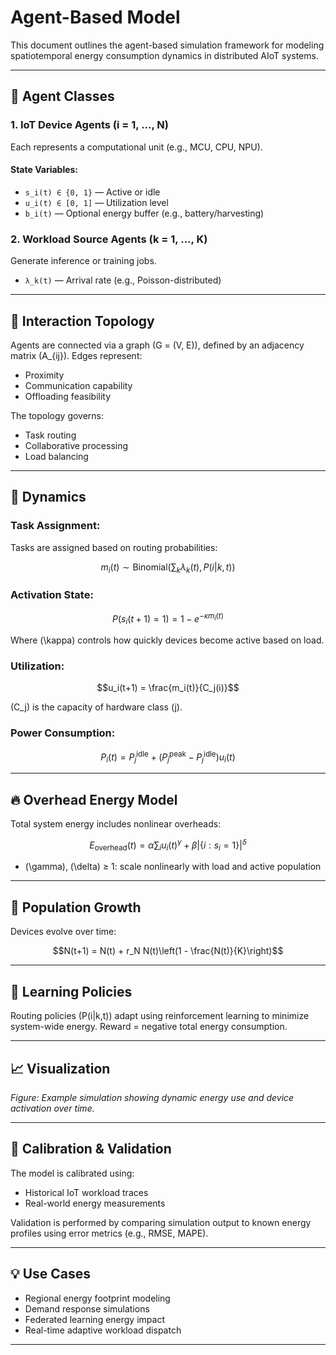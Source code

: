 # Agent-Based Model

This document outlines the agent-based simulation framework for modeling spatiotemporal energy consumption dynamics in distributed AIoT systems.

---

## 🤖 Agent Classes

### 1. IoT Device Agents (i = 1, ..., N)

Each represents a computational unit (e.g., MCU, CPU, NPU).

#### State Variables:

- `s_i(t) ∈ {0, 1}` — Active or idle
- `u_i(t) ∈ [0, 1]` — Utilization level
- `b_i(t)` — Optional energy buffer (e.g., battery/harvesting)

### 2. Workload Source Agents (k = 1, ..., K)

Generate inference or training jobs.

- `λ_k(t)` — Arrival rate (e.g., Poisson-distributed)

---

## 🔗 Interaction Topology

Agents are connected via a graph \(G = (V, E)\), defined by an adjacency matrix \(A_{ij}\). Edges represent:

- Proximity
- Communication capability
- Offloading feasibility

The topology governs:

- Task routing
- Collaborative processing
- Load balancing

---

## 🔄 Dynamics

### Task Assignment:

Tasks are assigned based on routing probabilities:

```math
m_i(t) \sim \text{Binomial} \left( \sum_k \lambda_k(t), P(i|k, t) \right)
```

### Activation State:

```math
P(s_i(t+1) = 1) = 1 - e^{-\kappa m_i(t)}
```

Where \(\kappa\) controls how quickly devices become active based on load.

### Utilization:

```math
u_i(t+1) = \frac{m_i(t)}{C_j(i)}
```

\(C_j\) is the capacity of hardware class \(j\).

### Power Consumption:

```math
P_i(t) = P_j^{\text{idle}} + (P_j^{\text{peak}} - P_j^{\text{idle}}) u_i(t)
```

---

## 🔥 Overhead Energy Model

Total system energy includes nonlinear overheads:

```math
E_{\text{overhead}}(t) = \alpha \sum_i u_i(t)^\gamma + \beta |\{i : s_i = 1\}|^\delta
```

- \(\gamma\), \(\delta\) ≥ 1: scale nonlinearly with load and active population

---

## 🌱 Population Growth

Devices evolve over time:

```math
N(t+1) = N(t) + r_N N(t)\left(1 - \frac{N(t)}{K}\right)
```

---

## 🧠 Learning Policies

Routing policies \(P(i|k,t)\) adapt using reinforcement learning to minimize system-wide energy. Reward = negative total energy consumption.

---

## 📈 Visualization



*Figure: Example simulation showing dynamic energy use and device activation over time.*

---

## 🧪 Calibration & Validation

The model is calibrated using:

- Historical IoT workload traces
- Real-world energy measurements

Validation is performed by comparing simulation output to known energy profiles using error metrics (e.g., RMSE, MAPE).

---

## 💡 Use Cases

- Regional energy footprint modeling
- Demand response simulations
- Federated learning energy impact
- Real-time adaptive workload dispatch

---

